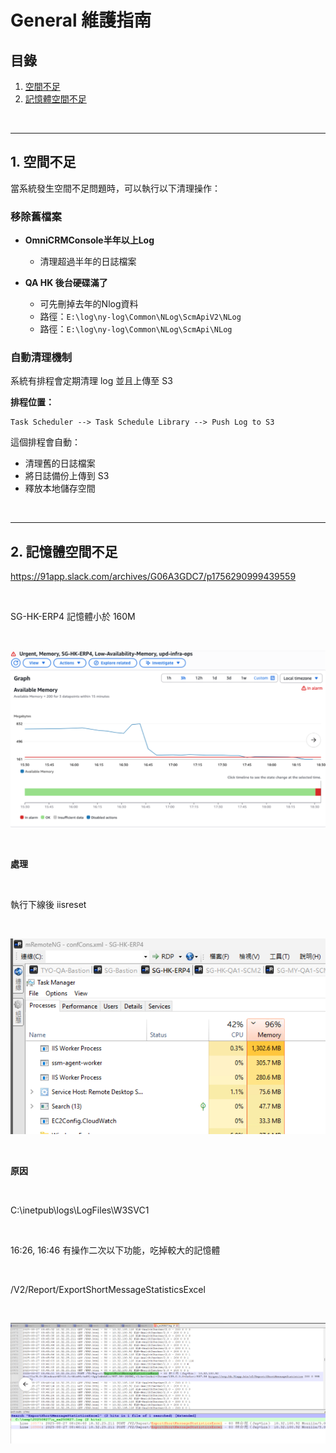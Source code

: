 # General 維護指南

## 目錄
1. [空間不足](#1-空間不足)
2. [記憶體空間不足](#2-記憶體空間不足)

<br>

---

## 1. 空間不足

當系統發生空間不足問題時，可以執行以下清理操作：

### 移除舊檔案
- **OmniCRMConsole半年以上Log**
  - 清理超過半年的日誌檔案
  
- **QA HK 後台硬碟滿了**
  - 可先刪掉去年的Nlog資料
  - 路徑：`E:\log\ny-log\Common\NLog\ScmApiV2\NLog`
  - 路徑：`E:\log\ny-log\Common\NLog\ScmApi\NLog`

### 自動清理機制
系統有排程會定期清理 log 並且上傳至 S3

**排程位置：**
```
Task Scheduler --> Task Schedule Library --> Push Log to S3
```

這個排程會自動：
- 清理舊的日誌檔案
- 將日誌備份上傳到 S3
- 釋放本地儲存空間

<br>

---

## 2. 記憶體空間不足

https://91app.slack.com/archives/G06A3GDC7/p1756290999439559

<br>

SG-HK-ERP4 記憶體小於 160M

<br>

![alt text](./image-14.png)

<br>

**處理**

<br>

執行下線後 iisreset

<br>

![alt text](./image-15.png)

<br>

**原因**

<br>

C:\inetpub\logs\LogFiles\W3SVC1

<br>

16:26, 16:46 有操作二次以下功能，吃掉較大的記憶體

<br>

/V2/Report/ExportShortMessageStatisticsExcel

<br>

![alt text](./image-16.png)

<br>